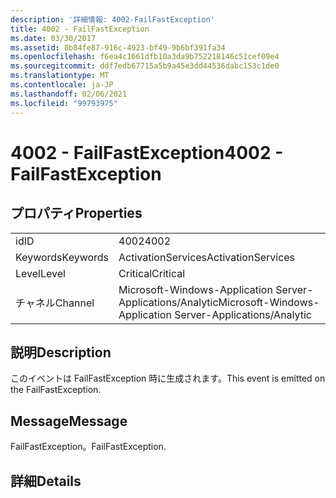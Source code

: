```yaml
---
description: '詳細情報: 4002-FailFastException'
title: 4002 - FailFastException
ms.date: 03/30/2017
ms.assetid: 8b84fe87-916c-4923-bf49-9b6bf391fa34
ms.openlocfilehash: f6ea4c1661dfb10a3da9b752218146c51cef09e4
ms.sourcegitcommit: ddf7edb67715a5b9a45e3dd44536dabc153c1de0
ms.translationtype: MT
ms.contentlocale: ja-JP
ms.lasthandoff: 02/06/2021
ms.locfileid: "99793975"
---
```

# <a name="4002---failfastexception"></a><span data-ttu-id="d0beb-103">4002 - FailFastException</span><span class="sxs-lookup"><span data-stu-id="d0beb-103">4002 - FailFastException</span></span>

## <a name="properties"></a><span data-ttu-id="d0beb-104">プロパティ</span><span class="sxs-lookup"><span data-stu-id="d0beb-104">Properties</span></span>  
  
|||  
|-|-|  
|<span data-ttu-id="d0beb-105">id</span><span class="sxs-lookup"><span data-stu-id="d0beb-105">ID</span></span>|<span data-ttu-id="d0beb-106">4002</span><span class="sxs-lookup"><span data-stu-id="d0beb-106">4002</span></span>|  
|<span data-ttu-id="d0beb-107">Keywords</span><span class="sxs-lookup"><span data-stu-id="d0beb-107">Keywords</span></span>|<span data-ttu-id="d0beb-108">ActivationServices</span><span class="sxs-lookup"><span data-stu-id="d0beb-108">ActivationServices</span></span>|  
|<span data-ttu-id="d0beb-109">Level</span><span class="sxs-lookup"><span data-stu-id="d0beb-109">Level</span></span>|<span data-ttu-id="d0beb-110">Critical</span><span class="sxs-lookup"><span data-stu-id="d0beb-110">Critical</span></span>|  
|<span data-ttu-id="d0beb-111">チャネル</span><span class="sxs-lookup"><span data-stu-id="d0beb-111">Channel</span></span>|<span data-ttu-id="d0beb-112">Microsoft-Windows-Application Server-Applications/Analytic</span><span class="sxs-lookup"><span data-stu-id="d0beb-112">Microsoft-Windows-Application Server-Applications/Analytic</span></span>|  
  
## <a name="description"></a><span data-ttu-id="d0beb-113">説明</span><span class="sxs-lookup"><span data-stu-id="d0beb-113">Description</span></span>  

 <span data-ttu-id="d0beb-114">このイベントは FailFastException 時に生成されます。</span><span class="sxs-lookup"><span data-stu-id="d0beb-114">This event is emitted on the FailFastException.</span></span>  
  
## <a name="message"></a><span data-ttu-id="d0beb-115">Message</span><span class="sxs-lookup"><span data-stu-id="d0beb-115">Message</span></span>  

 <span data-ttu-id="d0beb-116">FailFastException。</span><span class="sxs-lookup"><span data-stu-id="d0beb-116">FailFastException.</span></span>  
  
## <a name="details"></a><span data-ttu-id="d0beb-117">詳細</span><span class="sxs-lookup"><span data-stu-id="d0beb-117">Details</span></span>
